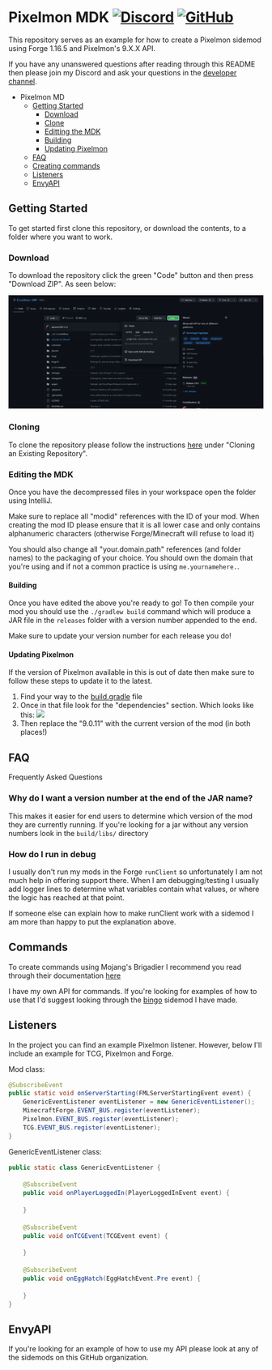 # Pixelmon MDK [![Discord](https://img.shields.io/discord/831966641586831431)](https://discord.gg/7vqgtrjDGw) [![GitHub](https://img.shields.io/github/license/Pixelmon-Development/API)](https://www.gnu.org/licenses/lgpl-3.0.html)

This repository serves as an example for how to create a Pixelmon sidemod
using Forge 1.16.5 and Pixelmon's 9.X.X API.

If you have any unanswered questions after reading through this README then
please join my Discord and ask your questions in the [developer channel](https://discord.gg/7vqgtrjDGw).


<!-- TOC -->
* Pixelmon MD
  * [Getting Started](#getting-started)
    * [Download](#download)
    * [Clone](#clone)
    * [Editting the MDK](#editing-the-mdk)
    * [Building](#building)
    * [Updating Pixelmon](#updating-pixelmon)
  * [FAQ](#faq)
  * [Creating commands](#commands)
  * [Listeners](#listeners)
  * [EnvyAPI](#envyapi)
<!-- TOC -->

## Getting Started
To get started first clone this repository, or download the contents, to a 
folder where you want to work. 

### Download
To download the repository click the green "Code" button and then press "Download ZIP".
As seen below:

![img.png](img.png)

### Cloning
To clone the repository please follow the instructions [here](https://git-scm.com/book/en/v2/Git-Basics-Getting-a-Git-Repository)
under "Cloning an Existing Repository".

### Editing the MDK
Once you have the decompressed files in your workspace open the folder using IntelliJ.

Make sure to replace all "modid" references with the ID of your mod. When creating the mod ID please ensure
that it is all lower case and only contains alphanumeric characters (otherwise Forge/Minecraft will refuse to load it)

You should also change all "your.domain.path" references (and folder names) to the
packaging of your choice. You should own the domain that you're using and if not
a common practice is using `me.yournamehere.`.

#### Building
Once you have edited the above you're ready to go! To then compile your mod
you should use the `./gradlew build` command which will produce a JAR file
in the `releases` folder with a version number appended to the end.

Make sure to update your version number for each release you do!

#### Updating Pixelmon
If the version of Pixelmon available in this is out of date then make sure to follow these steps to update it to the latest.

1. Find your way to the [build.gradle](build.gradle) file
2. Once in that file look for the "dependencies" section. Which looks like this:
![](https://i.gyazo.com/8243e355906e817a62347db6ef8ff712.png)
3. Then replace the "9.0.11" with the current version of the mod (in both places!)

## FAQ
Frequently Asked Questions

### Why do I want a version number at the end of the JAR name?
This makes it easier for end users to determine which version of the 
mod they are currently running. If you're looking for a jar without
any version numbers look in the `build/libs/` directory

### How do I run in debug
I usually don't run my mods in the Forge `runClient` so unfortunately I
am not much help in offering support there. When I am debugging/testing
I usually add logger lines to determine what variables contain what values,
or where the logic has reached at that point.

If someone else can explain how to make runClient work with a sidemod I am
more than happy to put the explanation above.

## Commands
To create commands using Mojang's Brigadier I recommend you read through
their documentation [here](https://github.com/Mojang/brigadier/blob/master/README.md)

I have my own API for commands. If you're looking for examples of how to 
use that I'd suggest looking through the [bingo](https://github.com/EnvyWare/ReforgedBingo) sidemod I have made.

## Listeners
In the project you can find an example Pixelmon listener. However, below I'll
include an example for TCG, Pixelmon and Forge.

Mod class:
```java
@SubscribeEvent
public static void onServerStarting(FMLServerStartingEvent event) {
    GenericEventListener eventListener = new GenericEventListener();
    MinecraftForge.EVENT_BUS.register(eventListener);
    Pixelmon.EVENT_BUS.register(eventListener);
    TCG.EVENT_BUS.register(eventListener);
}
```

GenericEventListener class:
```java
public static class GenericEventListener {
    
    @SubscribeEvent
    public void onPlayerLoggedIn(PlayerLoggedInEvent event) {
        
    }
    
    @SubscribeEvent
    public void onTCGEvent(TCGEvent event) {
        
    }
    
    @SubscribeEvent
    public void onEggHatch(EggHatchEvent.Pre event) {
        
    }
}
```

## EnvyAPI

If you're looking for an example of how to use my API please look at
any of the sidemods on this GitHub organization.